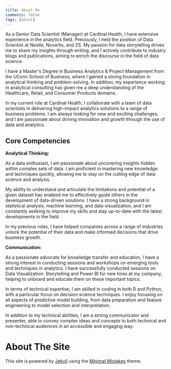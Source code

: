 ```yaml
---
title: About Me
comments: false
tags: [about]
---
```


As a Senior Data Scientist (Manager) at Cardinal Health, I have extensive experience in the analytics field. Previously, I held the position of Data Scientist at Nestle, Novartis, and ZS. My passion for data storytelling drives me to share my insights through writing, and I actively contribute to industry blogs and publications, aiming to enrich the discourse in the field of data science.

I have a Master's Degree in Business Analytics & Project Management from the UConn School of Business, where I gained a strong foundation in analytical thinking and problem-solving. In addition, my experience working in analytical consulting has given me a deep understanding of the Healthcare, Retail, and Consumer Products domains.

In my current role at Cardinal Health, I collaborate with a team of data scientists in delivering high-impact analytics solutions to a range of business problems. I am always looking for new and exciting challenges, and I am passionate about driving innovation and growth through the use of data and analytics.

## Core Competencies

**Analytical Thinking:**

As a data enthusiast, I am passionate about uncovering insights hidden within complex sets of data. I am proficient in mastering new knowledge and techniques quickly, allowing me to stay on the cutting edge of data science and analysis.

My ability to understand and articulate the limitations and potential of a given dataset has enabled me to effectively guide others in the development of data-driven solutions. I have a strong background in statistical analysis, machine learning, and data visualization, and I am constantly seeking to improve my skills and stay up-to-date with the latest developments in the field.

In my previous roles, I have helped companies across a range of industries unlock the potential of their data and make informed decisions that drive business growth.


**Communication:**

As a passionate advocate for knowledge transfer and education, I have a strong interest in conducting sessions and workshops on emerging tools and techniques in analytics. I have successfully conducted sessions on Data Visualization: Storytelling and Power BI for new hires at my company, helping to onboard and educate them on these important topics.

In terms of technical expertise, I am skilled in coding in both R and Python, with a particular focus on decision science techniques. I enjoy focusing on all aspects of predictive model building, from data preparation and feature engineering to model selection and interpretation.

In addition to my technical abilities, I am a strong communicator and presenter, able to convey complex ideas and concepts to both technical and non-technical audiences in an accessible and engaging way.


About The Site
=========
This site is powered by [Jekyll](http://jekyllrb.com/) using the [Minimal Mistakes](http://mademistakes.com/minimal-mistakes/) theme.
